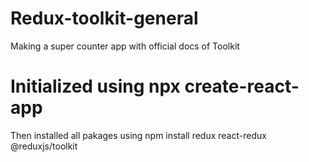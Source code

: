 # Redux-toolkit-general
Making a super counter app with official docs of Toolkit

# Initialized using npx create-react-app
Then installed all pakages using npm install redux react-redux @reduxjs/toolkit
